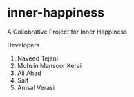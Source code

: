 # inner-happiness
A Collobrative Project for Inner Happiness

Developers
1. Naveed Tejani
2. Mohsin Mansoor Kerai
3. Ali Ahad
4. Saif
5. Amsal Verasi
